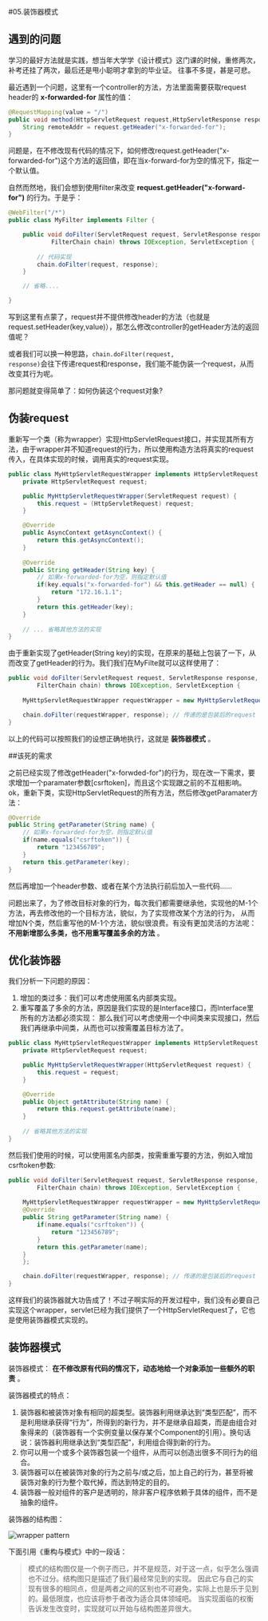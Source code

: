 #05.装饰器模式

## 遇到的问题

  学习的最好方法就是实践，想当年大学学《设计模式》这门课的时候，重修两次，补考还挂了两次，最后还是甩小聪明才拿到的毕业证。
往事不多提，甚是可悲。

  最近遇到一个问题，这里有一个controller的方法，方法里面需要获取request header的 __x-forwarded-for__ 属性的值：
  
```java
@RequestMapping(value = "/")
public void method(HttpServletRequest request,HttpServletResponse response) {
    String remoteAddr = request.getHeader("x-forwarded-for");
}
```

  问题是，在不修改现有代码的情况下，如何修改request.getHeader("x-forwarded-for")这个方法的返回值，即在当x-forward-for为空的情况下，指定一个默认值。
  
  自然而然地，我们会想到使用filter来改变 __request.getHeader("x-forward-for")__ 的行为。于是乎：
  
```java
@WebFilter("/*")
public class MyFilter implements Filter {

    public void doFilter(ServletRequest request, ServletResponse response,
            FilterChain chain) throws IOException, ServletException {
		
        // 代码实现
        chain.doFilter(request, response);
    }

    // 省略....

}
```

  写到这里有点蒙了，request并不提供修改header的方法（也就是request.setHeader(key,value)），那怎么修改controller的getHeader方法的返回值呢？
  
  或者我们可以换一种思路，<code>chain.doFilter(request, response)</code>会往下传递request和response，我们能不能伪装一个request，从而改变其行为呢。
  
  那问题就变得简单了：如何伪装这个request对象?


##  伪装request
  
  重新写一个类（称为wrapper）实现HttpServletRequest接口，并实现其所有方法，由于wrapper并不知道request的行为，所以使用构造方法将真实的request传入，在具体实现的时候，调用真实的request实现。

```java
public class MyHttpServletRequestWrapper implements HttpServletRequest {
    private HttpServletRequest request;

    public MyHttpServletRequestWrapper(ServletRequest request) {
        this.request = (HttpServletRequest) request;
    }

    @Override
    public AsyncContext getAsyncContext() {
        return this.getAsyncContext();
    }
    
    @Override
    public String getHeader(String key) {
    	// 如果x-forwarded-for为空，则指定默认值
    	if(key.equals("x-forwarded-for") && this.getHeader == null) {
    	    return "172.16.1.1";
    	}
        return this.getHeader(key);
    }
    
    // ... 省略其他方法的实现
}
```

  由于重新实现了getHeader(String key)的实现，在原来的基础上包装了一下，从而改变了getHeader的行为。我们我们在MyFilte就可以这样使用了：
  
```java
public void doFilter(ServletRequest request, ServletResponse response,
        FilterChain chain) throws IOException, ServletException {
		
    MyHttpServletRequestWrapper requestWrapper = new MyHttpServletRequestWrapper(request); // 装饰request

    chain.doFilter(requestWrapper, response); // 传递的是包装后的request
}
```

 以上的代码可以按照我们的设想正确地执行，这就是 __装饰器模式__ 。


##该死的需求

 之前已经实现了修改getHeader("x-forwded-for")的行为，现在改一下需求，要求增加一个paramater参数[csrftoken]，而且这个实现跟之前的不互相影响。
ok，重新下类，实现HttpServletRequest的所有方法，然后修改getParamater方法：

```java
@Override
public String getParameter(String name) {
    // 如果x-forwarded-for为空，则指定默认值
    if(name.equals("csrftoken")) {
        return "123456789";
    }
    return this.getParameter(key);
}
```

 然后再增加一个header参数、或者在某个方法执行前后加入一些代码......
 
 问题出来了，为了修改目标对象的行为，每次我们都需要继承他，实现他的M-1个方法，再去修改他的一个目标方法，貌似，为了实现修改某个方法的行为，
从而增加N个类，然后重写他的M-1个方法，貌似很浪费。有没有更加灵活的方法呢： __不用新增那么多类，也不用重写覆盖多余的方法__ 。

## 优化装饰器

 我们分析一下问题的原因：
 
 1. 增加的类过多：我们可以考虑使用匿名内部类实现。
 2. 重写覆盖了多余的方法，原因是我们实现的是Interface接口，而Interface里所有的方法都必须实现：
 那么我们可以考虑使用一个中间类来实现接口，然后我们再继承中间类，从而也可以按需覆盖目标方法了。

```java
public class MyHttpServletRequestWrapper implements HttpServletRequest {
    private HttpServletRequest request;

    public MyHttpServletRequestWrapper(HttpServletRequest request) {
        this.request = request;
    }

    @Override
    public Object getAttribute(String name) {
        return this.request.getAttribute(name);
    }
    
    // 省略其他方法的实现
}
```

 然后我们使用的时候，可以使用匿名内部类，按需重重写要的方法，例如入增加csrftoken参数:

```java
public void doFilter(ServletRequest request, ServletResponse response,
        FilterChain chain) throws IOException, ServletException {
		
    MyHttpServletRequestWrapper requestWrapper = new MyHttpServletRequestWrapper(request){
	@Override
	public String getParameter(String name) {
	    if(name.equals("csrftoken")) {
	        return "123456789";
	    }
	    return this.getParameter(name);
	}
    };

    chain.doFilter(requestWrapper, response); // 传递的是包装后的request
}
```
 
 这样我们的装饰器就大功告成了！不过子啊实际的开发过程中，我们没有必要自己实现这个wrapper，servlet已经为我们提供了一个HttpServletRequest了，它也是使用装饰器模式实现的。
 
## 装饰器模式

 装饰器模式： __在不修改原有代码的情况下，动态地给一个对象添加一些额外的职责__ 。
 
 装饰器模式的特点：
 
 1. 装饰器和被装饰对象有相同的超类型。装饰器利用继承达到“类型匹配”，而不是利用继承获得“行为”，所得到的新行为，并不是继承自超类，而是由组合对象得来的（装饰器有一个实例变量以保存某个Component的引用）。换句话说：装饰器利用继承达到“类型匹配”，利用组合得到新的行为。
 2. 你可以用一个或多个装饰器包装一个组件，从而可以创造出很多不同行为的组合。
 3. 装饰器可以在被装饰对象的行为之前与/或之后，加上自己的行为，甚至将被装饰对象的行为整个取代掉，而达到特定的目的。
 4. 装饰器一般对组件的客户是透明的，除非客户程序依赖于具体的组件，而不是抽象的组件。

 装饰器的结构图：
 
 <img src="http://farm4.staticflickr.com/3696/9516596716_15927aec3b_z.jpg" alt="wrapper pattern">
 
 下面引用《重构与模式》中的一段话：
 
>模式的结构图仅是一个例子而已，并不是规范，对于这一点，似乎怎么强调也不过分。结构图只是描述了我们最经常见到的实现。
>因此它与自己的实现有很多的相同点，但是两者之间的区别也不可避免，实际上也是乐于见到的。最低限度，也应该将参于者改为适合具体领域吧。
>当实现面临的权衡告诉发生改变时，实现就可以开始与结构图差异很大。


